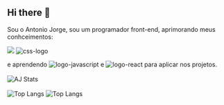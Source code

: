 ## Hi there 👋


Sou o Antonio Jorge, sou um programador front-end, aprimorando meus conhceimentos:

  <img src="https://img.shields.io/badge/HTML-239120?style=for-the-badge&logo=html5&logoColor=white" atl="hmtl-logo">
  <img src="https://img.shields.io/badge/CSS3-1572B6?style=for-the-badge&logo=css3&logoColor=white" alt="css-logo"> 
  
  e aprendendo <img src="https://img.shields.io/badge/JavaScript-F7DF1E?style=for-the-badge&logo=javascript&logoColor=black" alt="logo-javascript"> e <img src="https://img.shields.io/badge/react%20os-0088CC?style=for-the-badge&logo=reactos&logoColor=white" alt="logo-react"> para aplicar nos projetos. 
<br>
<br>
![AJ Stats](https://github-readme-stats.vercel.app/api?username=Aj-Dionisio&show_icons=true&theme=transparent)
<br>
<br>
![Top Langs](https://github-readme-stats.vercel.app/api/top-langs/?username=Aj-Dionisio&size_weight=0.5&count_weight=0.5)
![Top Langs](https://github-readme-stats.vercel.app/api/top-langs/?username=Aj-Dionisio&langs_count=8)

